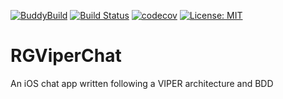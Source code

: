 [![BuddyBuild](https://dashboard.buddybuild.com/api/statusImage?appID=593105562b647b0001966f03&branch=master&build=latest)](https://dashboard.buddybuild.com/apps/593105562b647b0001966f03/build/latest?branch=master) [![Build Status](https://travis-ci.org/che1404/RGViperChat.svg?branch=master)](https://travis-ci.org/che1404/RGViperChat) [![codecov](https://codecov.io/gh/che1404/RGViperChat/branch/master/graph/badge.svg)](https://codecov.io/gh/che1404/RGViperChat) [![License: MIT](https://img.shields.io/badge/License-MIT-yellow.svg)](https://opensource.org/licenses/MIT)



# RGViperChat
An iOS chat app written following a VIPER architecture and BDD
